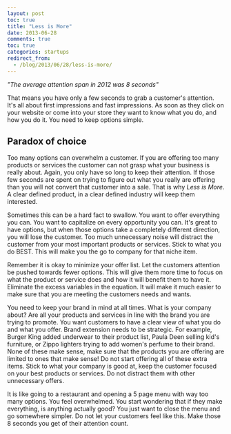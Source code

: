 ```yaml
---
layout: post
toc: true
title: "Less is More"
date: 2013-06-28
comments: true
toc: true
categories: startups
redirect_from:
  - /blog/2013/06/28/less-is-more/
---
```


*"The average attention span in 2012 was 8 seconds"*

That means you have only a few seconds to grab a customer's attention. It's all about first impressions and fast impressions. As soon as they click on your website or come into your store they want to know what you do, and how you do it. You need to keep options simple.

## Paradox of choice

Too many options can overwhelm a customer. If you are offering  too many products or services the customer can not grasp what your business is really about. Again, you only have so long to keep their attention. If those few seconds are spent on trying to figure out what you really are offering than you will not convert that customer into a sale. That is why *Less is More*. A clear defined product, in a clear defined industry will keep them interested.

Sometimes this can be a hard fact to swallow. You want to offer everything you can. You want to capitalize on every opportunity you can. It's great to have options, but when those options take a completely different direction, you will lose the customer. Too much unnecessary noise will distract the customer from your most important products or services. Stick to what you do BEST. This will make you the go to company for that niche item.

Remember it is okay to minimize your offer list. Let the customers attention be pushed towards fewer options. This will give them more time to focus on what the product or service does and how it will benefit them to have it. Eliminate the excess variables in the equation. It will make it much easier to make sure that you are meeting the customers needs and wants.

You need to keep your brand in mind at all times. What is your company about? Are all your products and services in line with the brand you are trying to promote. You want customers to have a clear view of what you do and what you offer. Brand extension needs to be strategic. For example, Burger King added underwear to their product list, Paula Deen selling kid's furniture, or Zippo lighters trying to add women's perfume to their brand. None of these make sense, make sure that the products you are offering are limited to ones that make sense! Do not start offering all of these extra items. Stick to what your company is good at, keep the customer focused on your best products or services. Do not distract them with other unnecessary offers.

It is like going to a restaurant and opening a 5 page menu with way too many options. You feel overwhelmed. You start wondering that if they make everything, is anything actually good? You just want to close the menu and go somewhere simpler. Do not let your customers feel like this. Make those 8 seconds you get of their attention count.
